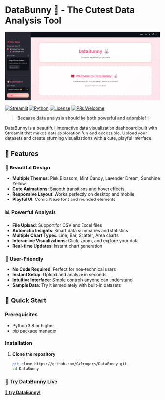 # DataBunny 🐰 - The Cutest Data Analysis Tool

![DataBunny Dashboard](assets/screenshot1.png)

[![Streamlit](https://img.shields.io/badge/Streamlit-FF4B4B?style=for-flat&logo=Streamlit&logoColor=white)](https://streamlit.io)
[![Python](https://img.shields.io/badge/Python-3.8%2B-blue?style=flat&logo=python&logoColor=white)](https://python.org)
[![License](https://img.shields.io/badge/License-MIT-green.svg)](LICENSE)
[![PRs Welcome](https://img.shields.io/badge/PRs-welcome-brightgreen.svg)](CONTRIBUTING.md)

> **Because data analysis should be both powerful and adorable!** ✨

DataBunny is a beautiful, interactive data visualization dashboard built with Streamlit that makes data exploration fun and accessible. Upload your datasets and create stunning visualizations with a cute, playful interface.

## 🌟 Features

### 🎨 **Beautiful Design**
- **Multiple Themes**: Pink Blossom, Mint Candy, Lavender Dream, Sunshine Yellow
- **Cute Animations**: Smooth transitions and hover effects
- **Responsive Layout**: Works perfectly on desktop and mobile
- **Playful UI**: Comic Neue font and rounded elements

### 📊 **Powerful Analysis**
- **File Upload**: Support for CSV and Excel files
- **Automatic Insights**: Smart data summaries and statistics
- **Multiple Chart Types**: Line, Bar, Scatter, Area charts
- **Interactive Visualizations**: Click, zoom, and explore your data
- **Real-time Updates**: Instant chart generation

### 🚀 **User-Friendly**
- **No Code Required**: Perfect for non-technical users
- **Instant Setup**: Upload and analyze in seconds
- **Intuitive Interface**: Simple controls anyone can understand
- **Sample Data**: Try it immediately with built-in datasets

## 🎯 Quick Start

### Prerequisites
- Python 3.8 or higher
- pip package manager

### Installation

1. **Clone the repository**
   ```bash
   git clone https://github.com/GxDrogers/DataBunny.git
   cd DataBunny

### 🚀 Try DataBunny Live

[**🐰 try DataBunny!**](https://databunny.streamlit.app/)
